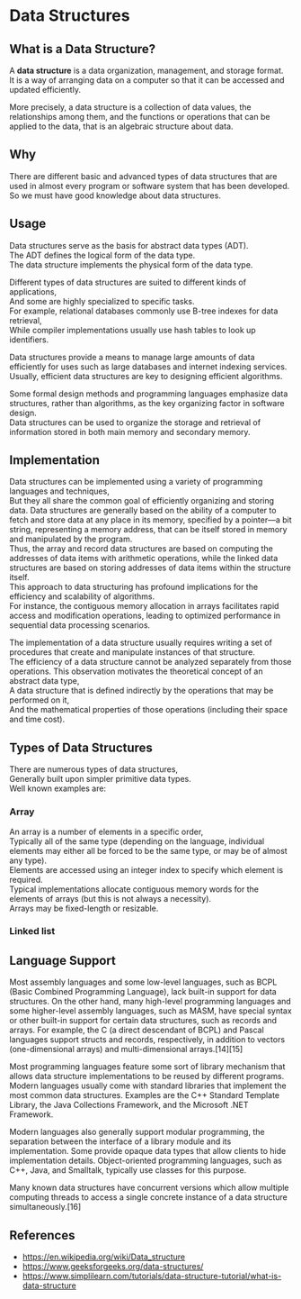 # Data Structures

## What is a Data Structure?

A **data structure** is a data organization, management, and storage format.  
It is a way of arranging data on a computer so that it can be accessed and updated efficiently.

More precisely, a data structure is a collection of data values, the relationships among them, and the functions or operations that can be applied to the data, that is an algebraic structure about data.

## Why

There are different basic and advanced types of data structures that are used in almost every program or software system that has been developed.  
So we must have good knowledge about data structures.

## Usage

Data structures serve as the basis for abstract data types (ADT).  
The ADT defines the logical form of the data type.  
The data structure implements the physical form of the data type.

Different types of data structures are suited to different kinds of applications,  
And some are highly specialized to specific tasks.  
For example, relational databases commonly use B-tree indexes for data retrieval,  
While compiler implementations usually use hash tables to look up identifiers.

Data structures provide a means to manage large amounts of data efficiently for uses such as large databases and internet indexing services.  
Usually, efficient data structures are key to designing efficient algorithms.

Some formal design methods and programming languages emphasize data structures, rather than algorithms, as the key organizing factor in software design.  
Data structures can be used to organize the storage and retrieval of information stored in both main memory and secondary memory.

## Implementation

Data structures can be implemented using a variety of programming languages and techniques,  
But they all share the common goal of efficiently organizing and storing data.
Data structures are generally based on the ability of a computer to fetch and store data at any place in its memory, specified by a pointer—a bit string, representing a memory address, that can be itself stored in memory and manipulated by the program.  
Thus, the array and record data structures are based on computing the addresses of data items with arithmetic operations, while the linked data structures are based on storing addresses of data items within the structure itself.  
This approach to data structuring has profound implications for the efficiency and scalability of algorithms.  
For instance, the contiguous memory allocation in arrays facilitates rapid access and modification operations, leading to optimized performance in sequential data processing scenarios.

The implementation of a data structure usually requires writing a set of procedures that create and manipulate instances of that structure.  
The efficiency of a data structure cannot be analyzed separately from those operations.
This observation motivates the theoretical concept of an abstract data type,  
A data structure that is defined indirectly by the operations that may be performed on it,  
And the mathematical properties of those operations (including their space and time cost).

## Types of Data Structures

There are numerous types of data structures,  
Generally built upon simpler primitive data types.  
Well known examples are:

### Array

An array is a number of elements in a specific order,  
Typically all of the same type (depending on the language, individual elements may either all be forced to be the same type, or may be of almost any type).  
Elements are accessed using an integer index to specify which element is required.  
Typical implementations allocate contiguous memory words for the elements of arrays (but this is not always a necessity).  
Arrays may be fixed-length or resizable.

### Linked list

## Language Support

Most assembly languages and some low-level languages, such as BCPL (Basic Combined Programming Language), lack built-in support for data structures. On the other hand, many high-level programming languages and some higher-level assembly languages, such as MASM, have special syntax or other built-in support for certain data structures, such as records and arrays. For example, the C (a direct descendant of BCPL) and Pascal languages support structs and records, respectively, in addition to vectors (one-dimensional arrays) and multi-dimensional arrays.[14][15]

Most programming languages feature some sort of library mechanism that allows data structure implementations to be reused by different programs. Modern languages usually come with standard libraries that implement the most common data structures. Examples are the C++ Standard Template Library, the Java Collections Framework, and the Microsoft .NET Framework.

Modern languages also generally support modular programming, the separation between the interface of a library module and its implementation. Some provide opaque data types that allow clients to hide implementation details. Object-oriented programming languages, such as C++, Java, and Smalltalk, typically use classes for this purpose.

Many known data structures have concurrent versions which allow multiple computing threads to access a single concrete instance of a data structure simultaneously.[16]

## References

- https://en.wikipedia.org/wiki/Data_structure
- https://www.geeksforgeeks.org/data-structures/
- https://www.simplilearn.com/tutorials/data-structure-tutorial/what-is-data-structure
